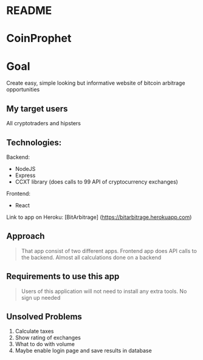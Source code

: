 # README

# CoinProphet

# Goal
Create easy, simple looking but informative website of bitcoin arbitrage opportunities

## My target users
All cryptotraders and hipsters

## Technologies:
Backend:
- NodeJS
- Express
- CCXT library (does calls to 99 API of cryptocurrency exchanges)


Frontend:
- React

Link to app on Heroku:
[BitArbitrage] (https://bitarbitrage.herokuapp.com)


## Approach
> That app consist of two different apps. Frontend app does API calls to the backend. Almost all calculations done on a backend 

## Requirements to use this app
> Users of this application will not need to install any extra tools.
> No sign up needed

## Unsolved Problems
1. Calculate taxes
2. Show rating of exchanges
3. What to do with volume
4. Maybe enable login page and save results in database
